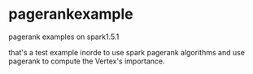 # pagerankexample
pagerank examples on spark1.5.1

that's a test example inorde to use spark pagerank algorithms
and use pagerank to compute the Vertex's importance.
